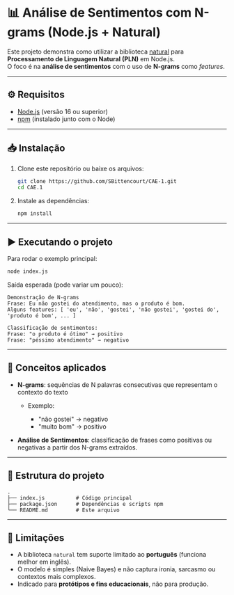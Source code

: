 # 📊 Análise de Sentimentos com N-grams (Node.js + Natural)

Este projeto demonstra como utilizar a biblioteca [natural](https://www.npmjs.com/package/natural) para **Processamento de Linguagem Natural (PLN)** em Node.js.  
O foco é na **análise de sentimentos** com o uso de **N-grams** como *features*.

---

## ⚙️ Requisitos

- [Node.js](https://nodejs.org/) (versão 16 ou superior)
- [npm](https://www.npmjs.com/) (instalado junto com o Node)

---

## 📥 Instalação

1. Clone este repositório ou baixe os arquivos:
   ```bash
   git clone https://github.com/SBittencourt/CAE-1.git
   cd CAE.1
   ```

2. Instale as dependências:

   ```bash
   npm install
   ```
---

## ▶️ Executando o projeto

Para rodar o exemplo principal:

```bash
node index.js
```

Saída esperada (pode variar um pouco):

```
Demonstração de N-grams
Frase: Eu não gostei do atendimento, mas o produto é bom.
Alguns features: [ 'eu', 'não', 'gostei', 'não gostei', 'gostei do', 'produto é bom', ... ]

Classificação de sentimentos:
Frase: "o produto é ótimo" → positivo
Frase: "péssimo atendimento" → negativo
```

---

## 🧩 Conceitos aplicados

* **N-grams**: sequências de N palavras consecutivas que representam o contexto do texto

  * Exemplo:

    * "não gostei" → negativo
    * "muito bom" → positivo

* **Análise de Sentimentos**: classificação de frases como positivas ou negativas a partir dos N-grams extraídos.

---

## 📌 Estrutura do projeto

```
.
├── index.js          # Código principal
├── package.json      # Dependências e scripts npm
└── README.md         # Este arquivo
```

---

## 🚧 Limitações

* A biblioteca `natural` tem suporte limitado ao **português** (funciona melhor em inglês).
* O modelo é simples (Naive Bayes) e não captura ironia, sarcasmo ou contextos mais complexos.
* Indicado para **protótipos e fins educacionais**, não para produção.

